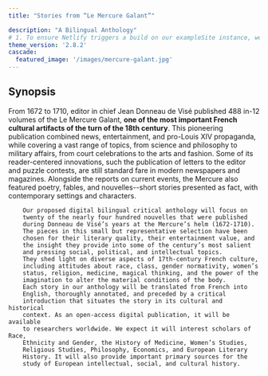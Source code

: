 ```yaml
---
title: "Stories from “Le Mercure Galant”"

description: "A Bilingual Anthology"
# 1. To ensure Netlify triggers a build on our exampleSite instance, we need to change a file in the exampleSite directory.
theme_version: '2.8.2'
cascade:
  featured_image: '/images/mercure-galant.jpg'
---
```


<link rel="stylesheet" href="https://unpkg.com/tachyons@4.12.0/css/tachyons.min.css"/>

## Synopsis

From 1672 to 1710, editor in chief Jean Donneau de Visé published 488 in-12 volumes of the Le Mercure Galant, **one of the most important French cultural artifacts of the turn of the 18th century**. This pioneering publication combined news, entertainment, and pro-Louis XIV propaganda, while covering a vast range of topics, from science and philosophy to military affairs, from court celebrations to the arts and fashion. Some of its reader-centered innovations, such the publication of letters to the editor and puzzle contests, are still standard fare in modern newspapers and magazines. Alongside the reports on current events, the Mercure also featured poetry, fables, and nouvelles--short stories presented as fact, with contemporary settings and characters.
        
        Our proposed digital bilingual critical anthology will focus on
        twenty of the nearly four hundred nouvelles that were published
        during Donneau de Visé’s years at the Mercure’s helm (1672-1710).
        The pieces in this small but representative selection have been
        chosen for their literary quality, their entertainment value, and
        the insight they provide into some of the century’s most salient
        and pressing social, political, and intellectual topics.
        They shed light on diverse aspects of 17th-century French culture,
        including attitudes about race, class, gender normativity, women’s
        status, religion, medicine, magical thinking, and the power of the
        imagination to alter the material conditions of the body.
        Each story in our anthology will be translated from French into
        English, thoroughly annotated, and preceded by a critical
        introduction that situates the story in its cultural and historical
        context. As an open-access digital publication, it will be available
        to researchers worldwide. We expect it will interest scholars of Race,
        Ethnicity and Gender, the History of Medicine, Women’s Studies,
        Religious Studies, Philosophy, Economics, and European Literary
        History. It will also provide important primary sources for the
        study of European intellectual, social, and cultural history.


